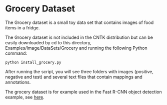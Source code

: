 # Grocery Dataset

The Grocery dataset is a small toy data set that contains images of food items in a fridge. 

The Grocery dataset is not included in the CNTK distribution but can be easily
downloaded by cd to this directory, Examples/Image/DataSets/Grocery and running the following Python command:

`python install_grocery.py`

After running the script, you will see three folders with images (positive, negative and test) and several text files that contain mappings and annotations. 

The grocery dataset is for example used in the Fast R-CNN object detection example, see [here](https://github.com/Microsoft/CNTK/wiki/Object-Detection-using-Fast-R-CNN).
